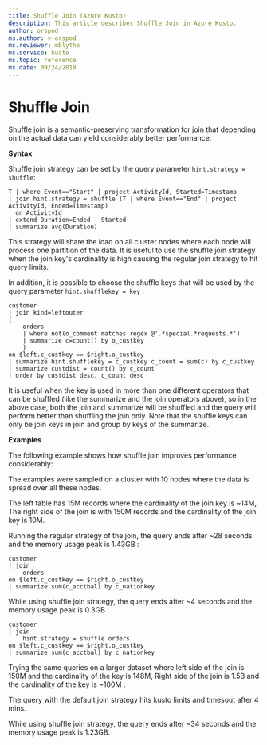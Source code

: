 ```yaml
---
title: Shuffle Join (Azure Kusto)
description: This article describes Shuffle Join in Azure Kusto.
author: orspod
ms.author: v-orspod
ms.reviewer: mblythe
ms.service: kusto
ms.topic: reference
ms.date: 09/24/2018
---
```

# Shuffle Join

Shuffle join is a semantic-preserving transformation for join that depending on the actual data can yield considerably better performance.

**Syntax**

Shuffle join strategy can be set by the query parameter `hint.strategy = shuffle`:

```kusto
T | where Event=="Start" | project ActivityId, Started=Timestamp
| join hint.strategy = shuffle (T | where Event=="End" | project ActivityId, Ended=Timestamp)
  on ActivityId
| extend Duration=Ended - Started
| summarize avg(Duration)
```

This strategy will share the load on all cluster nodes where each node will process one partition of the data.
It is useful to use the shuffle join strategy when the join key's cardinality is high causing the regular join strategy to hit query limits.

In addition, it is possible to choose the shuffle keys that will be used by the query parameter `hint.shufflekey = key` :

```kusto
customer
| join kind=leftouter 
(
    orders
	| where not(o_comment matches regex @'.*special.*requests.*')
    | summarize c=count() by o_custkey
	)
on $left.c_custkey == $right.o_custkey
| summarize hint.shufflekey = c_custkey c_count = sum(c) by c_custkey
| summarize custdist = count() by c_count
| order by custdist desc, c_count desc
```

It is useful when the key is used in more than one different operators that can be shuffled (like the summarize and the join operators above), so in the above case, both the join and summarize will be shuffled and the query will perform better than shuffling the join only.
Note that the shuffle keys can only be join keys in join and group by keys of the summarize.

**Examples**

The following example shows how shuffle join improves performance considerably:

The examples were sampled on a cluster with 10 nodes where the data is spread over all these nodes.

The left table has 15M records where the cardinality of the join key is ~14M, The right side of the join is with 150M records and the cardinality of the join key is 10M.

Running the regular strategy of the join, the query ends after ~28 seconds and the memory usage peak is 1.43GB :

```kusto
customer
| join
    orders
on $left.c_custkey == $right.o_custkey
| summarize sum(c_acctbal) by c_nationkey

```

While using shuffle join strategy, the query ends after ~4 seconds and the memory usage peak is 0.3GB :

```kusto
customer
| join
    hint.strategy = shuffle orders
on $left.c_custkey == $right.o_custkey
| summarize sum(c_acctbal) by c_nationkey

```

Trying the same queries on a larger dataset where left side of the join is 150M and the cardinality of the key is 148M, Right side of the join is 1.5B and the cardinality of the key is ~100M :

The query with the default join strategy hits kusto limits and timesout after 4 mins.

While using shuffle join strategy, the query ends after ~34 seconds and the memory usage peak is 1.23GB.

<!--###In shuffle query, the default partitions number is the cluster nodes number. This number can be overriden by using the syntax `hint.partitions = total_partitions` which will control the number of partitions.

This hint is useful when the cluster has a small number of cluster nodes where the default partitions number will be small too and the query still fails or takes long execution time.

** Examples **

The following example shows the improvement on a cluster which has 2 cluster nodes, the table has 60M records and the cardinality of the join key is 2M.

Running the query without the hint will use only 2 partitions (as cluster nodes number) and the following query will take ~1:10 mins :

<!-- csl -->
<!--###```
lineitem
| summarize dcount(l_comment), dcount(l_shipdate) by l_partkey
| join
    hint.shufflekey = l_partkey   part
on $left.l_partkey == $right.p_partkey
| consume

```

setting partitions number to 10, the query will end after 23 seconds: 

<!-- csl -->
<!--###```
lineitem
| summarize dcount(l_comment), dcount(l_shipdate) by l_partkey
| join
    hint.shufflekey = l_partkey  hint.partitions = 10    part
on $left.l_partkey == $right.p_partkey
| consume

```

Please note that setting many partitions may degrade performance and consume more cluster resources so it is recommended to choose the partitions number carefully (starting with the hint.strategy = shuffle and start increasing the partitions gradually).-->
